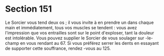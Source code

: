 # Section 151

Le Sorcier vous tend deux os ; il vous invite à en prendre un dans
chaque main et immédiatement, tous vos muscles se tendent : vous
avez l'impression que vos entrailles sont sur le point d'exploser,
tant la douleur est intolérable. Vous pouvez supplier le Sorcier de
vous soulager sur -le-champ en vous rendant au  67. Si vous
préférez serrer les dents en essayant de supporter cette souffrance,
rendez -vous au  125.